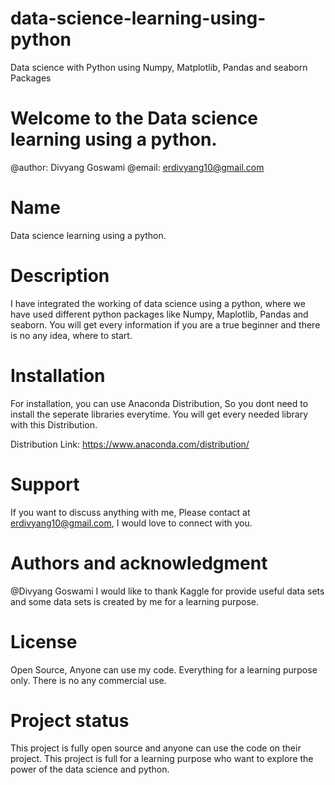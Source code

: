 # data-science-learning-using-python
Data science with Python using Numpy, Matplotlib, Pandas and seaborn Packages

# Welcome to the Data science learning using a python.
@author: Divyang Goswami
@email: erdivyang10@gmail.com

# Name
Data science learning using a python.

# Description
I have integrated the working of data science using a python, where we have used different python packages like Numpy, Maplotlib,
Pandas and seaborn. You will get every information if you are a true beginner and there is no any idea, where to start.


# Installation
For installation, you can use Anaconda Distribution, So you dont need to install the seperate libraries everytime. You will get every needed
library with this Distribution.

Distribution Link: https://www.anaconda.com/distribution/

# Support
If you want to discuss anything with me, Please contact at erdivyang10@gmail.com, I would love to connect with you.

# Authors and acknowledgment
@Divyang Goswami 
I would like to thank Kaggle for provide useful data sets and some data sets is created by me for a learning purpose.

# License
Open Source, Anyone can use my code. Everything for a learning purpose only. There is no any commercial use.

# Project status
This project is fully open source and anyone can use the code on their project. This project is full for a learning purpose who
want to explore the power of the data science and python.




